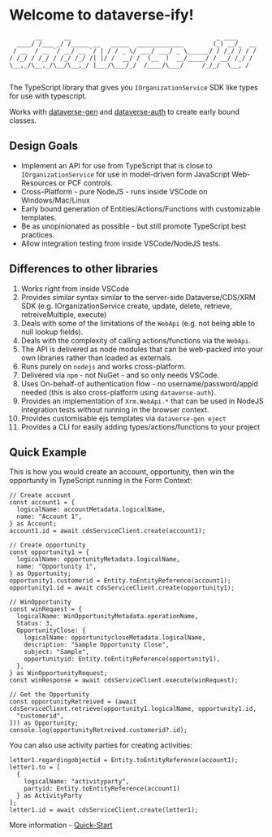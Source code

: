 # Welcome to dataverse-ify!
```
       __      __                                        _ ____     
  ____/ /___ _/ /_____ __   _____  _____________        (_) __/_  __
 / __  / __ `/ __/ __ `/ | / / _ \/ ___/ ___/ _ \______/ / /_/ / / /
/ /_/ / /_/ / /_/ /_/ /| |/ /  __/ /  (__  )  __/_____/ / __/ /_/ / 
\__,_/\__,_/\__/\__,_/ |___/\___/_/  /____/\___/     /_/_/  \__, /  
        
```
The TypeScript library that gives you `IOrganizationService` SDK like types for use with typescript.

Works with [dataverse-gen](https://www.npmjs.com/package/dataverse-gen) and [dataverse-auth](https://www.npmjs.com/package/dataverse-auth) to create early bound classes.

## Design Goals
- Implement an API for use from TypeScript that is close to `IOrganizationService` for use in model-driven form JavaScript Web-Resources or PCF controls.
- Cross-Platform - pure NodeJS - runs inside VSCode on Windows/Mac/Linux
- Early bound generation of Entities/Actions/Functions with customizable templates.
- Be as unopinionated as possible - but still promote TypeScript best practices.
- Allow integration testing from inside VSCode/NodeJS tests.

## Differences to other libraries
1. Works right from inside VSCode
1. Provides similar syntax similar to the server-side Dataverse/CDS/XRM SDK (e.g. IOrganizationService create, update, delete, retrieve, retreiveMultiple, execute)
1. Deals with some of the limitations of the `WebApi` (e.g. not being able to null lookup fields).
1. Deals with the complexity of calling actions/functions via the `WebApi`.
1. The API is delivered as node modules that can be web-packed into your own libraries rather than loaded as externals.
1. Runs purely on `nodejs` and works cross-platform.
1. Delivered via `npm` - not NuGet - and so only needs VSCode.
1. Uses On-behalf-of authentication flow - no username/password/appid needed (this is also cross-platform using `dataverse-auth`).
1. Provides an implementation of `Xrm.WebApi.*` that can be used in NodeJS integration tests without running in the browser context.
1. Provides customisable ejs templates via `dataverse-gen eject` 
1. Provides a CLI for easily adding types/actions/functions to your project

## Quick Example
This is how you would create an account, opportunity, then win the opportunity in TypeScript running in the Form Context:
```
// Create account
const account1 = {
  logicalName: accountMetadata.logicalName,
  name: "Account 1",
} as Account;
account1.id = await cdsServiceClient.create(account1);

// Create opportunity
const opportunity1 = {
  logicalName: opportunityMetadata.logicalName,
  name: "Opportunity 1",
} as Opportunity;
opportunity1.customerid = Entity.toEntityReference(account1);
opportunity1.id = await cdsServiceClient.create(opportunity1);

// WinOpportunity
const winRequest = {
  logicalName: WinOpportunityMetadata.operationName,
  Status: 3,
  OpportunityClose: {
    logicalName: opportunitycloseMetadata.logicalName,
    description: "Sample Opportunity Close",
    subject: "Sample",
    opportunityid: Entity.toEntityReference(opportunity1),
  },
} as WinOpportunityRequest;
const winResponse = await cdsServiceClient.execute(winRequest);

// Get the Opportunity
const opportunityRetreived = (await cdsServiceClient.retrieve(opportunity1.logicalName, opportunity1.id, 
  "customerid",
])) as Opportunity;
console.log(opportunityRetreived.customerid?.id);
```
You can also use activity parties for creating activities:
```
letter1.regardingobjectid = Entity.toEntityReference(account1);
letter1.to = [
  {
    logicalName: "activityparty",
    partyid: Entity.toEntityReference(account1)
  } as ActivityParty
];
letter1.id = await cdsServiceClient.create(letter1);
```

More information - [Quick-Start](quick-start.md)